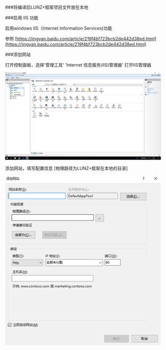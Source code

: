 ###将编译后LUNZ+框架项目文件放在本地

###启用 IIS 功能

启用windows IIS（Internet Information Services)功能

参照 [https://jingyan.baidu.com/article/219f4bf723bcb2de442d38ed.html](https://jingyan.baidu.com/article/219f4bf723bcb2de442d38ed.html)


###添加网站

打开控制面板，选择'管理工具' 'Internet 信息服务(IIS)管理器' 打开IIS管理器

![6](./img/6.png)

添加网站，填写配置信息 [物理路径为LUNZ+框架在本地的目录]

![7](./img/7.png)

